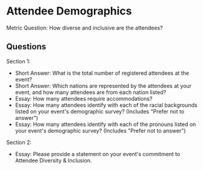 # Attendee Demographics

Metric Question: How diverse and inclusive are the attendees?

## Questions

Section 1:
* Short Answer: What is the total number of registered attendees at the event?
* Short Answer: Which nations are represented by the attendees at your event, and how many attendees are from each nation listed?
* Essay: How many attendees require accommodations?
* Essay: How many attendees identify with each of the racial backgrounds listed on your event's demographic survey? (Includes "Prefer not to answer")
* Essay: How many attendees identify with each of the pronouns listed on your event's demographic survey? (Includes "Prefer not to answer")

Section 2:
* Essay: Please provide a statement on your event's commitment to Attendee Diversity & Inclusion.

